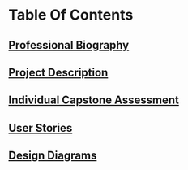 # Table Of Contents

## [Professional Biography](Documentation/John-Wiesner-Professional-Biography.md)

## [Project Description](Documentation/Project-Description.md)

## [Individual Capstone Assessment](Documentation/Individual-Capstone-Assessment.md)

## [User Stories](Documentation/User-Stories.md)

## [Design Diagrams](Documentation/Desgin_Diagrams/Design-Diagrams-012.pdf)
